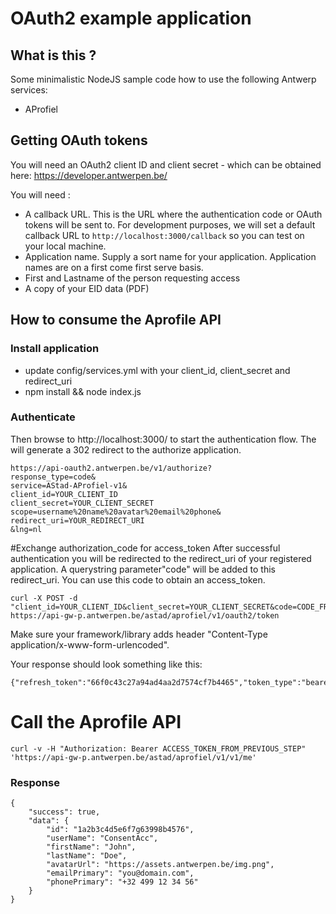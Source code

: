 # OAuth2 example application
## What is this ?
Some minimalistic NodeJS sample code how to use the following Antwerp services:

* AProfiel

## Getting OAuth tokens
You will need an OAuth2 client ID and client secret - which can be obtained here:
https://developer.antwerpen.be/

You will need :

* A callback URL. This is the URL where the authentication code or OAuth tokens will be sent to. For development purposes, we will set a default callback URL to ```http://localhost:3000/callback``` so you can test on your local machine.
* Application name. Supply a sort name for your application. Application names are on a first come first serve basis.
* First and Lastname of the person requesting access
* A copy of your EID data (PDF)


## How to consume the Aprofile API

### Install application
* update config/services.yml with your client_id, client_secret and redirect_uri
* npm install && node index.js

### Authenticate
Then browse to http://localhost:3000/ to start the authentication flow. 
The will generate a 302 redirect to the authorize application.

```
https://api-oauth2.antwerpen.be/v1/authorize?
response_type=code&
service=AStad-AProfiel-v1&
client_id=YOUR_CLIENT_ID
client_secret=YOUR_CLIENT_SECRET
scope=username%20name%20avatar%20email%20phone&
redirect_uri=YOUR_REDIRECT_URI
&lng=nl
```

#Exchange authorization_code for access_token
After successful authentication you will be redirected to the redirect_uri of your registered application.
A querystring parameter"code" will be added to this redirect_uri. You can use this code to obtain an access_token.
```
curl -X POST -d "client_id=YOUR_CLIENT_ID&client_secret=YOUR_CLIENT_SECRET&code=CODE_FROM_URI&grant_type=authorization_code" https://api-gw-p.antwerpen.be/astad/aprofiel/v1/oauth2/token
```
Make sure your framework/library adds header "Content-Type application/x-www-form-urlencoded".

Your response should look something like this:
```
{"refresh_token":"66f0c43c27a94ad4aa2d7574cf7b4465","token_type":"bearer","access_token":"a2824fb10b2a44b2b6f1a4aba382630a","expires_in":7200}
```

# Call the Aprofile API


```
curl -v -H "Authorization: Bearer ACCESS_TOKEN_FROM_PREVIOUS_STEP" 'https://api-gw-p.antwerpen.be/astad/aprofiel/v1/v1/me'
```


### Response

```
{
	"success": true,
	"data": {
		"id": "1a2b3c4d5e6f7g63998b4576",
		"userName": "ConsentAcc",
		"firstName": "John",
		"lastName": "Doe",
		"avatarUrl": "https://assets.antwerpen.be/img.png",
		"emailPrimary": "you@domain.com",
		"phonePrimary": "+32 499 12 34 56"
	}
}
```
